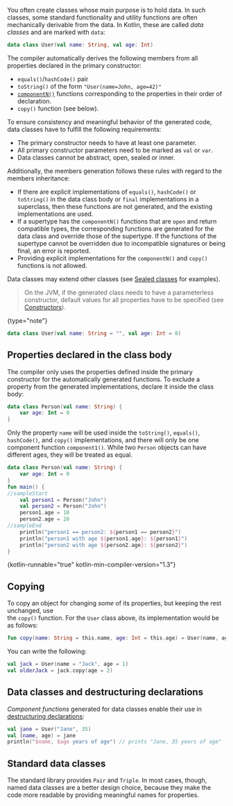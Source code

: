 [//]: # (title: Data classes)

You often create classes whose main purpose is to hold data.
In such classes, some standard functionality and utility functions are often mechanically
derivable from the data. In Kotlin, these are called _data classes_ and are marked with `data`:

```kotlin
data class User(val name: String, val age: Int)
```

The compiler automatically derives the following members from all properties declared in the primary constructor:
  
  * `equals()`/`hashCode()` pair
  * `toString()` of the form `"User(name=John, age=42)"`
  * [`componentN()`](destructuring-declarations.md) functions corresponding to the properties in their order of declaration.
  * `copy()` function (see below).

To ensure consistency and meaningful behavior of the generated code, data classes have to fulfill the following requirements:

  * The primary constructor needs to have at least one parameter.
  * All primary constructor parameters need to be marked as `val` or `var`.
  * Data classes cannot be abstract, open, sealed or inner.
  
Additionally, the members generation follows these rules with regard to the members inheritance:

* If there are explicit implementations of `equals()`, `hashCode()` or `toString()` in the data class body or 
`final` implementations in a superclass, then these functions are not generated, and the existing 
implementations are used.
* If a supertype has the `componentN()` functions that are `open` and return compatible types, the 
corresponding functions are generated for the data class and override those of the supertype. If the functions of the 
supertype cannot be overridden due to incompatible signatures or being final, an error is reported. 
* Providing explicit implementations for the `componentN()` and `copy()` functions is not allowed.
  
Data classes may extend other classes (see [Sealed classes](sealed-classes.md) for examples).

> On the JVM, if the generated class needs to have a parameterless constructor, default values for all properties have 
> to be specified (see [Constructors](classes.md#constructors)).
>
{type="note"}

```kotlin
data class User(val name: String = "", val age: Int = 0)
```

## Properties declared in the class body

The compiler only uses the properties defined inside the primary constructor for the automatically generated 
functions. To exclude a property from the generated implementations, declare it inside the class body:

```kotlin
data class Person(val name: String) {
    var age: Int = 0
}
```

Only the property `name` will be used inside the `toString()`, `equals()`, `hashCode()`, and `copy()` implementations, 
and there will only be one component function `component1()`. While two `Person` objects can have different ages, 
they will be treated as equal.

```kotlin
data class Person(val name: String) {
    var age: Int = 0
}
fun main() {
//sampleStart
    val person1 = Person("John")
    val person2 = Person("John")
    person1.age = 10
    person2.age = 20
//sampleEnd
    println("person1 == person2: ${person1 == person2}")
    println("person1 with age ${person1.age}: ${person1}")
    println("person2 with age ${person2.age}: ${person2}")
}
```
{kotlin-runnable="true" kotlin-min-compiler-version="1.3"}

## Copying
  
To copy an object for changing _some_ of its properties, but keeping the rest unchanged, use  
the `copy()` function. For the `User` class above, its implementation would be as follows:

```kotlin
fun copy(name: String = this.name, age: Int = this.age) = User(name, age)     
```

You can write the following:

```kotlin
val jack = User(name = "Jack", age = 1)
val olderJack = jack.copy(age = 2)
```

## Data classes and destructuring declarations

_Component functions_ generated for data classes enable their use in [destructuring declarations](destructuring-declarations.md):

```kotlin
val jane = User("Jane", 35) 
val (name, age) = jane
println("$name, $age years of age") // prints "Jane, 35 years of age"
```

## Standard data classes

The standard library provides `Pair` and `Triple`. In most cases, though, named data classes are a better design choice, 
because they make the code more readable by providing meaningful names for properties.
